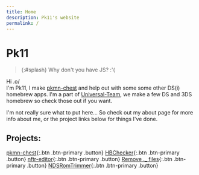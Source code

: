 ```yaml
---
title: Home
description: Pk11's website
permalink: /
---
```


# Pk11

> {:#splash}
Why don't you have JS? :'(

Hi .o/<br>
I'm Pk11, I make [pkmn-chest](https://universal-team.github.io/pkmn-chest) and help out with some some other DS(i) homebrew apps. I'm a part of [Universal-Team](https://universal-team.github.io), we make a few DS and 3DS homebrew so check those out if you want.

I'm not really sure what to put here... So check out my about page for more info about me, or the project links below for things I've done.

## Projects:
[pkmn-chest](https://universal-team.github.io/projects/pkmn-chest.html){:.btn .btn-primary .button}
[HBChecker](hbchecker){:.btn .btn-primary .button}
[nftr-editor](nftr-editor){:.btn .btn-primary .button}
[Remove ._ files](https://github.com/Epicpkmn11/Remove-._-files){:.btn .btn-primary .button}
[NDSRomTrimmer](https://github.com/Epicpkmn11/NDSRomTrimmer){:.btn .btn-primary .button}

<script src="/assets/js/splashes.js"></script>
